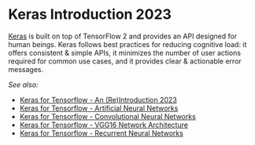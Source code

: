# Keras Introduction 2023

[Keras](https://keras.io/getting_started/) is built on top of TensorFlow 2 and provides an API designed for human beings. Keras follows best practices for reducing cognitive load: it offers consistent & simple APIs, it minimizes the number of user actions required for common use cases, and it provides clear & actionable error messages. 


_See also:_

* [Keras for Tensorflow - An (Re)Introduction 2023](https://mpolinowski.github.io/docs/IoT-and-Machine-Learning/ML/2023-02-14-keras-introduction/2023-02-14)
* [Keras for Tensorflow - Artificial Neural Networks](https://mpolinowski.github.io/docs/IoT-and-Machine-Learning/ML/2023-02-16-keras-introduction-ann/2023-02-16)
* [Keras for Tensorflow - Convolutional Neural Networks](https://mpolinowski.github.io/docs/IoT-and-Machine-Learning/ML/2023-02-17-keras-introduction-cnn/2023-02-17)
* [Keras for Tensorflow - VGG16 Network Architecture](https://mpolinowski.github.io/docs/IoT-and-Machine-Learning/ML/2023-02-18-keras-introduction-vgg16/2023-02-18)
* [Keras for Tensorflow - Recurrent Neural Networks](https://mpolinowski.github.io/docs/IoT-and-Machine-Learning/ML/2023-02-18-keras-introduction-rnn/2023-02-18)
